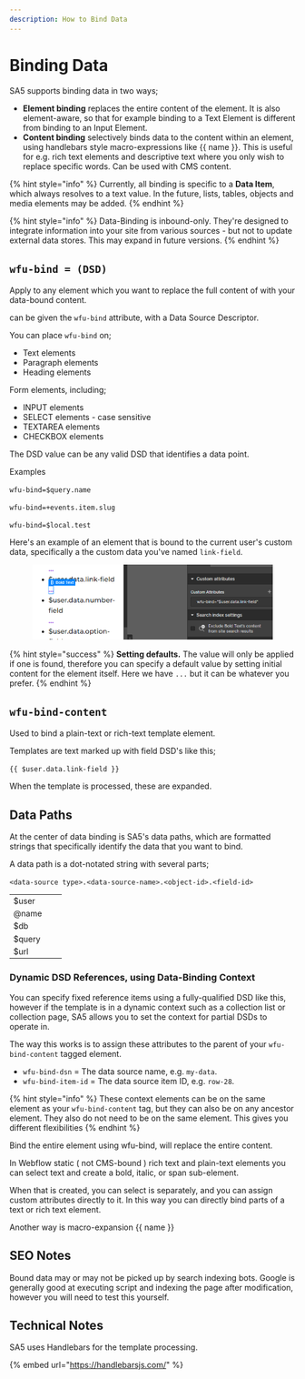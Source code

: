 ```yaml
---
description: How to Bind Data
---
```


# Binding Data

SA5 supports binding data in two ways;&#x20;

* **Element binding** replaces the entire content of the element. It is also element-aware, so that for example binding to a Text Element is different from binding to an Input Element.&#x20;
* **Content binding** selectively binds data to the content within an element, using handlebars style macro-expressions like \{{ name \}}. This is useful for e.g. rich text elements and descriptive text where you only wish to replace specific words. Can be used with CMS content.   &#x20;

{% hint style="info" %}
Currently, all binding is specific to a **Data Item**, which always resolves to a text value. In the future, lists, tables, objects and media elements may be added. &#x20;
{% endhint %}

{% hint style="info" %}
Data-Binding is inbound-only. They're designed to integrate information into your site from various sources - but not to update external data stores. This may expand in future versions.
{% endhint %}

## `wfu-bind = (DSD)`

Apply to any element which you want to replace the full content of with your data-bound content.&#x20;

can be given the `wfu-bind` attribute, with a Data Source Descriptor.&#x20;

You can place `wfu-bind` on;

* Text elements&#x20;
* Paragraph elements
* Heading elements&#x20;

Form elements, including;

* INPUT elements
* SELECT elements - case sensitive&#x20;
* TEXTAREA elements
* CHECKBOX elements

The DSD value can be any valid DSD that identifies a data point.&#x20;

Examples

`wfu-bind=$query.name`

`wfu-bind=+events.item.slug`

`wfu-bind=$local.test`

Here's an example of an element that is bound to the current user's custom data, specifically a the custom data you've named `link-field`.&#x20;

<figure><img src="../../.gitbook/assets/image (20).png" alt=""><figcaption></figcaption></figure>

{% hint style="success" %}
**Setting defaults.** The value will only be applied if one is found, therefore you can specify a default value by setting initial content for the element itself. Here we have `...` but it can be whatever you prefer.
{% endhint %}

## `wfu-bind-content`

Used to bind a plain-text or rich-text template element.

Templates are text marked up with field DSD's like this;&#x20;

`{{ $user.data.link-field }}`

When the template is processed, these are expanded.&#x20;

## Data Paths

At the center of data binding is SA5's data paths, which are formatted strings that specifically identify the data that you want to bind.&#x20;

A data path is a dot-notated string with several parts;

`<data-source type>.<data-source-name>.<object-id>.<field-id>`

|        |   |   |
| ------ | - | - |
| $user  |   |   |
| @name  |   |   |
| $db    |   |   |
| $query |   |   |
| $url   |   |   |

### Dynamic DSD References, using Data-Binding Context

You can specify fixed reference items using a fully-qualified DSD like this, however if the template is in a dynamic context such as a collection list or collection page, SA5 allows you to set the context for partial DSDs to operate in.&#x20;

The way this works is to assign these attributes to the parent of your `wfu-bind-content` tagged element.

* `wfu-bind-dsn` = The data source name, e.g. `my-data`.&#x20;
* `wfu-bind-item-id` = The data source item ID, e.g. `row-28`.&#x20;

{% hint style="info" %}
These context elements can be on the same element as your `wfu-bind-content` tag, but they can also be on any ancestor element. They also do not need to be on the same element. This gives you different flexibilities&#x20;
{% endhint %}



Bind the entire element using wfu-bind, will replace the entire content.&#x20;

In Webflow static ( not CMS-bound ) rich text and plain-text elements you can select text and create a bold, italic, or span sub-element.

When that is created, you can select is separately, and you can assign custom attributes directly to it. In this way you can directly bind parts of a text or rich text element.&#x20;

Another way is macro-expansion \{{ name \}}&#x20;







## SEO Notes

Bound data may or may not be picked up by search indexing bots. Google is generally good at executing script and indexing the page after modification, however you will need to test this yourself. &#x20;

## Technical Notes

SA5 uses Handlebars for the template processing.&#x20;

{% embed url="https://handlebarsjs.com/" %}





